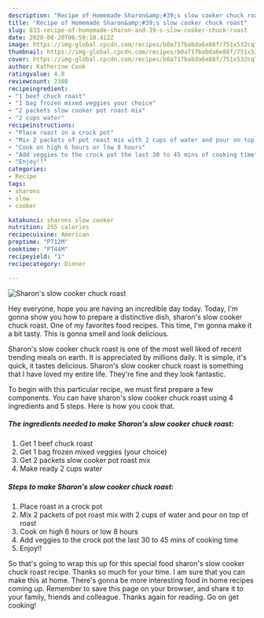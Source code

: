 ```yaml
---
description: "Recipe of Homemade Sharon&amp;#39;s slow cooker chuck roast"
title: "Recipe of Homemade Sharon&amp;#39;s slow cooker chuck roast"
slug: 833-recipe-of-homemade-sharon-and-39-s-slow-cooker-chuck-roast
date: 2020-08-20T06:59:10.412Z
image: https://img-global.cpcdn.com/recipes/b0a717babda6e88f/751x532cq70/sharons-slow-cooker-chuck-roast-recipe-main-photo.jpg
thumbnail: https://img-global.cpcdn.com/recipes/b0a717babda6e88f/751x532cq70/sharons-slow-cooker-chuck-roast-recipe-main-photo.jpg
cover: https://img-global.cpcdn.com/recipes/b0a717babda6e88f/751x532cq70/sharons-slow-cooker-chuck-roast-recipe-main-photo.jpg
author: Katherine Cook
ratingvalue: 4.8
reviewcount: 2388
recipeingredient:
- "1 beef chuck roast"
- "1 bag frozen mixed veggies your choice"
- "2 packets slow cooker pot roast mix"
- "2 cups water"
recipeinstructions:
- "Place roast in a crock pot"
- "Mix 2 packets of pot roast mix with 2 cups of water and pour on top of roast"
- "Cook on high 6 hours or low 8 hours"
- "Add veggies to the crock pot the last 30 to 45 mins of cooking time"
- "Enjoy!!"
categories:
- Recipe
tags:
- sharons
- slow
- cooker

katakunci: sharons slow cooker 
nutrition: 255 calories
recipecuisine: American
preptime: "PT12M"
cooktime: "PT44M"
recipeyield: "1"
recipecategory: Dinner

---
```



![Sharon&#39;s slow cooker chuck roast](https://img-global.cpcdn.com/recipes/b0a717babda6e88f/751x532cq70/sharons-slow-cooker-chuck-roast-recipe-main-photo.jpg)

Hey everyone, hope you are having an incredible day today. Today, I'm gonna show you how to prepare a distinctive dish, sharon&#39;s slow cooker chuck roast. One of my favorites food recipes. This time, I'm gonna make it a bit tasty. This is gonna smell and look delicious.

Sharon&#39;s slow cooker chuck roast is one of the most well liked of recent trending meals on earth. It is appreciated by millions daily. It is simple, it's quick, it tastes delicious. Sharon&#39;s slow cooker chuck roast is something that I have loved my entire life. They're fine and they look fantastic.




To begin with this particular recipe, we must first prepare a few components. You can have sharon&#39;s slow cooker chuck roast using 4 ingredients and 5 steps. Here is how you cook that.

<!--inarticleads1-->

##### The ingredients needed to make Sharon&#39;s slow cooker chuck roast:

1. Get 1 beef chuck roast
1. Get 1 bag frozen mixed veggies (your choice)
1. Get 2 packets slow cooker pot roast mix
1. Make ready 2 cups water




<!--inarticleads2-->

##### Steps to make Sharon&#39;s slow cooker chuck roast:

1. Place roast in a crock pot
1. Mix 2 packets of pot roast mix with 2 cups of water and pour on top of roast
1. Cook on high 6 hours or low 8 hours
1. Add veggies to the crock pot the last 30 to 45 mins of cooking time
1. Enjoy!!




So that's going to wrap this up for this special food sharon&#39;s slow cooker chuck roast recipe. Thanks so much for your time. I am sure that you can make this at home. There's gonna be more interesting food in home recipes coming up. Remember to save this page on your browser, and share it to your family, friends and colleague. Thanks again for reading. Go on get cooking!
